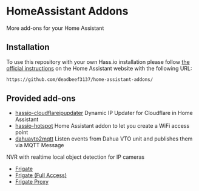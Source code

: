 # HomeAssistant Addons

More add-ons for your Home Assistant

## Installation

To use this repository with your own Hass.io installation please follow [the official instructions](https://www.home-assistant.io/hassio/installing_third_party_addons/) on the Home Assistant website with the following URL:

```txt
https://github.com/deadbeef3137/home-assistant-addons/
```

## Provided add-ons

- [hassio-cloudflareipupdater](https://github.com/deadbeef3137/home-assistant-addons/tree/main/hassio_cloudflareipupdater) Dynamic IP Updater for Cloudflare in Home Assistant
- [hassio-hotspot](https://github.com/deadbeef3137/home-assistant-addons/tree/main/hassio-hotspot) Home Assistant addon to let you create a WiFi access point
- [dahuavto2mqtt](https://github.com/deadbeef3137/home-assistant-addons/tree/main/dahuavto2mqtt) Listen events from Dahua VTO unit and publishes them via MQTT Message

NVR with realtime local object detection for IP cameras
- [Frigate](frigate/README.md)
- [Frigate (Full Access)](frigate_fa/README.md)
- [Frigate Proxy](frigate_proxy/README.md)
